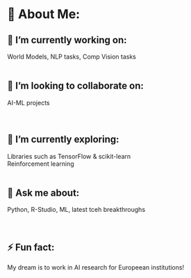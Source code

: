
# 💫 About Me:<br>


## 🔭 I’m currently working on:
World Models, NLP tasks, Comp Vision tasks<br>
<br>

## 👯 I’m looking to collaborate on:
AI-ML projects <br>
<br>
<br>



## 🌱 I’m currently exploring:
Libraries such as TensorFlow & scikit-learn <br>
Reinforcement learning
<br>
<br>


## 💬 Ask me about:
Python, R-Studio, ML, latest tceh breakthroughs<br>
<br>
<br>

## ⚡ Fun fact:
My dream is to work in AI research for Europeean institutions! <br>
<br>
